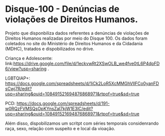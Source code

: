 # Disque-100 - Denúncias de violações de Direitos Humanos.

Projeto que disponbiliza dados referentes a denúncias de violações de Direitos Humanos realizadas por meio do Disque 100. Os dados foram coletados no site do Ministério de Direitos Humanos e da Cidadania (MDHC), tratados e dispobilizados no drive.

Criança e Adolescente: link:https://drive.google.com/file/d/1eckvwRt2XSwOLB_we4fve0tL6P4dpFD6/view?usp=sharing .

LGBTQIAP+: https://docs.google.com/spreadsheets/d/1iCk2LoR5XcMMGhVllFCo0yanFDsCwj7R/edit?usp=sharing&ouid=108491521694876868971&rtpof=true&sd=true

PCD: https://docs.google.com/spreadsheets/d/191-w0RQzFVMSQsOpKYnsZaI7kjW1E3lC/edit?usp=sharing&ouid=108491521694876868971&rtpof=true&sd=true

Além disso, dispobilizamos um scritpt com séries temporais considenrando raça, sexo, relação com suspeito e e local da vioação.
